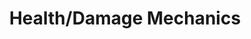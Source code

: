 ---
title: Health/Damage Mechanics
description: Rules for Tides of Change
tableOfContents:
  minHeadingLevel: 2
  maxHeadingLevel: 2
---